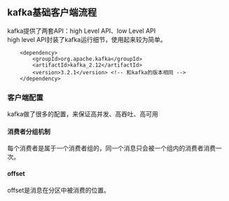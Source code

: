 ## kafka基础客户端流程
kafka提供了两套API：high Level API、low Level API  
high level API封装了kafka运行细节，使用起来较为简单。

```maven
    <dependency>
        <groupId>org.apache.kafka</groupId>
        <artifactId>kafka_2.12</artifactId>
        <version>3.2.1</version> <!-- 和kafka的版本相同 -->
    </dependency>
```

### 客户端配置
kafka做了很多的配置，来保证高并发、高吞吐、高可用

#### 消费者分组机制
每个消费者是属于一个消费者组的，同一个消息只会被一个组内的消费者消费一次。

#### offset
offset是消息在分区中被消费的位置。
